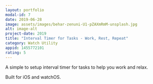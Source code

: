 ```yaml
---
layout: portfolio
modal-id: 7
date: 2019-06-28
image: assets/images/behar-zenuni-U1-pZAXmRmM-unsplash.jpg
alt: image-alt
project-date: 2019
title: "Interval Timer for Tasks - Work, Rest, Repeat"
category: Watch Utility
appid: 1455772101
rating: 5
---
```


A simple to setup interval timer for tasks to help you work and relax.

Built for iOS and watchOS.
